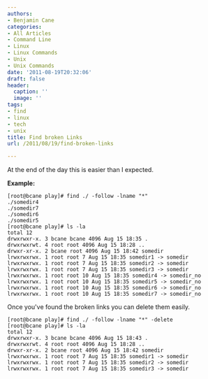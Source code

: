 ```yaml
---
authors:
- Benjamin Cane
categories:
- All Articles
- Command Line
- Linux
- Linux Commands
- Unix
- Unix Commands
date: '2011-08-19T20:32:06'
draft: false
header:
  caption: ''
  image: ''
tags:
- find
- linux
- tech
- unix
title: Find broken Links
url: /2011/08/19/find-broken-links

---
```


At the end of the day this is easier than I expected.

**Example:**

    [root@bcane play]# find ./ -follow -lname "*"  
    ./somedir4  
    ./somedir7  
    ./somedir6  
    ./somedir5  
    [root@bcane play]# ls -la  
    total 12  
    drwxrwxr-x. 3 bcane bcane 4096 Aug 15 18:35 .  
    drwxrwxrwt. 4 root root 4096 Aug 15 18:28 ..  
    drwxr-xr-x. 2 bcane root 4096 Aug 15 18:42 somedir  
    lrwxrwxrwx. 1 root root 7 Aug 15 18:35 somedir1 -> somedir  
    lrwxrwxrwx. 1 root root 7 Aug 15 18:35 somedir2 -> somedir  
    lrwxrwxrwx. 1 root root 7 Aug 15 18:35 somedir3 -> somedir  
    lrwxrwxrwx. 1 root root 10 Aug 15 18:35 somedir4 -> somedir_no  
    lrwxrwxrwx. 1 root root 10 Aug 15 18:35 somedir5 -> somedir_no  
    lrwxrwxrwx. 1 root root 10 Aug 15 18:35 somedir6 -> somedir_no  
    lrwxrwxrwx. 1 root root 10 Aug 15 18:35 somedir7 -> somedir_no

Once you've found the broken links you can delete them easily.

    [root@bcane play]# find ./ -follow -lname "*" -delete  
    [root@bcane play]# ls -la  
    total 12  
    drwxrwxr-x. 3 bcane bcane 4096 Aug 15 18:43 .  
    drwxrwxrwt. 4 root root 4096 Aug 15 18:28 ..  
    drwxr-xr-x. 2 bcane root 4096 Aug 15 18:42 somedir  
    lrwxrwxrwx. 1 root root 7 Aug 15 18:35 somedir1 -> somedir  
    lrwxrwxrwx. 1 root root 7 Aug 15 18:35 somedir2 -> somedir  
    lrwxrwxrwx. 1 root root 7 Aug 15 18:35 somedir3 -> somedir

